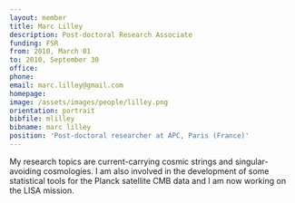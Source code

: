 ```yaml
---
layout: member
title: Marc Lilley
description: Post-doctoral Research Associate
funding: FSR
from: 2010, March 01
to: 2010, September 30
office:
phone:
email: marc.lilley@gmail.com
homepage:
image: /assets/images/people/lilley.png
orientation: portrait
bibfile: mlilley
bibname: marc lilley
position: 'Post-doctoral researcher at APC, Paris (France)'
---
```


My research topics are current-carrying cosmic strings and
singular-avoiding cosmologies. I am also involved in the development
of some statistical tools for the Planck satellite CMB data and I am
now working on the LISA mission.
